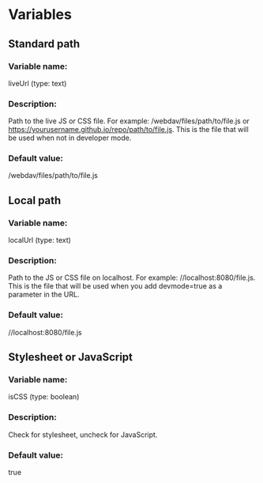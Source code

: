 
# Variables

## Standard path

### Variable name:
liveUrl (type: text)

### Description:
Path to the live JS or CSS file. For example: /webdav/files/path/to/file.js or https://yourusername.github.io/repo/path/to/file.js. This is the file that will be used when not in developer mode.

### Default value:
/webdav/files/path/to/file.js


## Local path

### Variable name:
localUrl (type: text)

### Description:
Path to the JS or CSS file on localhost. For example: //localhost:8080/file.js. This is the file that will be used when you add devmode=true as a parameter in the URL.

### Default value:
//localhost:8080/file.js


## Stylesheet or JavaScript

### Variable name:
isCSS (type: boolean)

### Description:
Check for stylesheet, uncheck for JavaScript.

### Default value:
true


